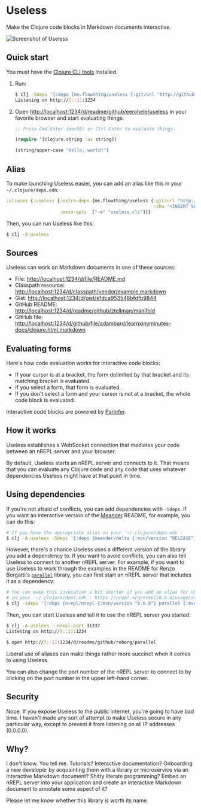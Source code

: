 Useless
=======

Make the Clojure code blocks in Markdown documents interactive.

![Screenshot of Useless](https://gist.githubusercontent.com/eerohele/b4c84928cc9cdb664cb97b39eaf14688/raw/486a31f96ab50f6fdf7a6190216405a615105bb0/useless.png)

## Quick start

You must have the [Clojure CLI tools](https://www.clojure.org/guides/getting_started#_clojure_installer_and_cli_tools) installed.

1. Run:

    ```bash
    $ clj -Sdeps '{:deps {me.flowthing/useless {:git/url "http://github.com/eerohele/useless" :sha "27227d75c898630eef7514b53348c72d47c85229"}}}' -m useless.cli
    Listening on http://[::1]:1234
    ```

1. Open [http://localhost:1234/d/readme/github/eerohele/useless](http://localhost:1234/d/readme/github/eerohele/useless) in your favorite browser and start evaluating things.

    ```clojure
    ;; Press Cmd-Enter (macOS) or Ctrl-Enter to evaluate things.

    (require '[clojure.string :as string])

    (string/upper-case "Hello, world!")
    ```

## Alias

To make launching Useless easier, you can add an alias like this in your `~/.clojure/deps.edn`:

```clojure
:aliases {:useless {:extra-deps {me.flowthing/useless {:git/url "http://github.com/eerohele/useless"
                                                       :sha "<INSERT SHA HERE>"}}
                    :main-opts  ["-m" "useless.cli"]}}
```

Then, you can run Useless like this:

```bash
$ clj -A:useless
```
   
## Sources

Useless can work on Markdown documents in one of these sources:

- File: [http://localhost:1234/d/file/README.md](http://localhost:1234/d/file/README.md)
- Classpath resource: [http://localhost:1234/d/classpath/vendor/example.markdown](http://localhost:1234/d/classpath/vendor/example.markdown)
- Gist: [http://localhost:1234/d/gist/e1dca953548bfdfb9844](http://localhost:1234/d/gist/e1dca953548bfdfb9844)
- GitHub README: [http://localhost:1234/d/readme/github/ztellman/manifold](http://localhost:1234/d/readme/github/ztellman/manifold)
- GitHub file: [http://localhost:1234/d/github/file/adambard/learnxinyminutes-docs/clojure.html.markdown](http://localhost:1234/d/github/file/adambard/learnxinyminutes-docs/clojure.html.markdown)

## Evaluating forms

Here's how code evaluation works for interactive code blocks:

- If your cursor is at a bracket, the form delimited by that bracket and its
matching bracket is evaluated.
- If you select a form, that form is evaluated.
- If you don't select a form and your cursor is not at a bracket, the whole code
block is evaluated.

Interactive code blocks are powered by [Parinfer](https://shaunlebron.github.io/parinfer/).

## How it works

Useless establishes a WebSocket connection that mediates your code between an
nREPL server and your browser.

By default, Useless starts an nREPL server and connects to it. That means that
you can evaluate any Clojure code and any code that uses whatever dependencies
Useless might have at that point in time.

## Using dependencies

If you're not afraid of conflicts, you can add dependencies with `-Sdeps`. If
you want an interactive version of the
[Meander](https://github.com/noprompt/meander) README, for example, you can do
this:

```bash
# If you have the appropriate alias in your `~/.clojure/deps.edn`:
$ clj -A:useless -Sdeps '{:deps {meander/delta {:mvn/version "RELEASE"}}}'
```

However, there's a chance Useless uses a different version of the library you
add a dependency to. If you want to avoid conflicts, you can also tell Useless
to connect to another nREPL server. For example, if you want to use Useless to
work through the examples in the README for Renzo Borgatti's
[`parallel`](https://github.com/reborg/parallel) library, you can first start an
nREPL server that includes it as a dependency:

```bash
# You can make this invocation a bit shorter if you add an alias for nREPL
# in your `~/.clojure/deps.edn`: https://nrepl.org/nrepl/0.6.0/usage/server.html
$ clj -Sdeps '{:deps {nrepl/nrepl {:mvn/version "0.6.0"} parallel {:mvn/version "RELEASE"}}}' -m nrepl.cmdline --port 31337
```

Then, you can start Useless and tell it to use the nREPL server you started:

```bash
$ clj -A:useless --nrepl-port 31337
Listening on http://[::1]:1234

$ open http://[::1]:1234/d/readme/github/reborg/parallel
```

Liberal use of aliases can make things rather more succinct when it comes to
using Useless.

You can also change the port number of the nREPL server to connect to by
clicking on the port number in the upper left-hand corner.

## Security

Nope. If you expose Useless to the public internet, you're going to have bad
time. I haven't made any sort of attempt to make Useless secure in any
particular way, except to prevent it from listening on all IP addresses
(0.0.0.0).

## Why?

I don't know. You tell me. Tutorials? Interactive documentation? Onboarding a
new developer by acquainting them with a library or microservice via an
interactive Markdown document? Shitty literate programming? Embed an nREPL
server into your application and create an interactive Markdown document
to annotate some aspect of it?

Please let me know whether this library is worth its name.
